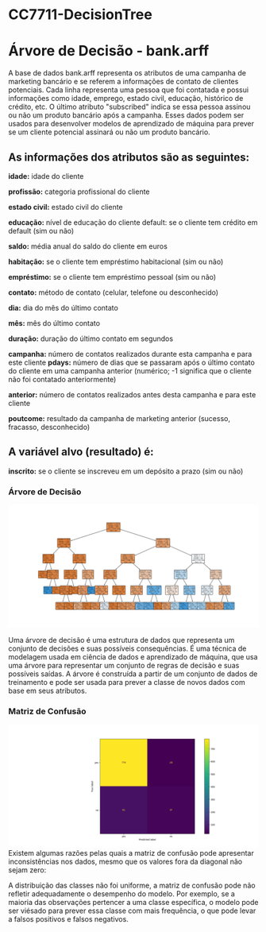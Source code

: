 # CC7711-DecisionTree

# Árvore de Decisão - bank.arff

A base de dados bank.arff representa os atributos de uma campanha de marketing bancário e se referem a informações de contato de clientes potenciais. Cada linha representa uma pessoa que foi contatada e possui informações como idade, emprego, estado civil, educação, histórico de crédito, etc. O último atributo "subscribed" indica se essa pessoa assinou ou não um produto bancário após a campanha. Esses dados podem ser usados para desenvolver modelos de aprendizado de máquina para prever se um cliente potencial assinará ou não um produto bancário.

## As informações dos atributos são as seguintes:

**idade:** idade do cliente 

**profissão:** categoria profissional do cliente 

**estado civil:** estado civil do cliente 

**educação:** nível de educação do cliente default: se o cliente tem crédito em default (sim ou não) 

**saldo:** média anual do saldo do cliente em euros 

**habitação:** se o cliente tem empréstimo habitacional (sim ou não) 

**empréstimo:** se o cliente tem empréstimo pessoal (sim ou não) 

**contato:** método de contato (celular, telefone ou desconhecido) 

**dia:** dia do mês do último contato
 
**mês:** mês do último contato 

**duração:** duração do último contato em segundos 

**campanha:** número de contatos realizados durante esta campanha e para este 
cliente 
**pdays:** número de dias que se passaram após o último contato do cliente em uma campanha anterior (numérico; -1 significa que o cliente não foi contatado anteriormente) 

**anterior:** número de contatos realizados antes desta campanha e para este cliente
 
**poutcome:** resultado da campanha de marketing anterior (sucesso, fracasso, desconhecido)

## A variável alvo (resultado) é:

**inscrito:** se o cliente se inscreveu em um depósito a prazo (sim ou não)

### Árvore de Decisão
![Figure_2.png](https://github.com/lucca456/CC7711-DecisionTree/blob/main/Figure_2.png?raw=true)

Uma árvore de decisão é uma estrutura de dados que representa um conjunto de decisões e suas possíveis consequências. É uma técnica de modelagem usada em ciência de dados e aprendizado de máquina, que usa uma árvore para representar um conjunto de regras de decisão e suas possíveis saídas. A árvore é construída a partir de um conjunto de dados de treinamento e pode ser usada para prever a classe de novos dados com base em seus atributos.

### Matriz de Confusão
![Figure_1.png](https://github.com/lucca456/CC7711-DecisionTree/blob/main/Figure_1.png?raw=true)
Existem algumas razões pelas quais a matriz de confusão pode apresentar inconsistências nos dados, mesmo que os valores fora da diagonal não sejam zero:

A distribuição das classes não foi uniforme, a matriz de confusão pode não refletir adequadamente o desempenho do modelo. Por exemplo, se a maioria das observações pertencer a uma classe específica, o modelo pode ser viésado para prever essa classe com mais frequência, o que pode levar a falsos positivos e falsos negativos.